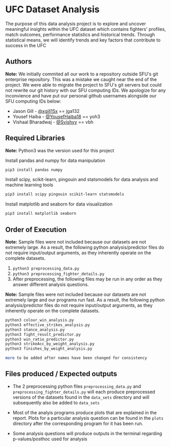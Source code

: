 # UFC Dataset Analysis

The purpose of this data analysis project is to explore and uncover meaningful insights within the UFC dataset which contains fighters' profiles, match outcomes, performance statistics and historical trends. Through statistical means, we will identify trends and key factors that contribute to success in the UFC

## Authors

**Note:** We initially commited all our work to a repository outside SFU's git enterprise repository. This was a mistake we caught near the end of the project. We were able to migrate the project to SFU's git servers but could not rewrite our git history with our SFU computing IDs. We apologize for any inconvience and have put our personal github usernames alongside our SFU computing IDs below:

- Jason Gill - [@xgill15x](https://github.com/xgill15x) == jga132
- Yousef Haiba - [@YousefHaiba18](https://github.com/YousefHaiba18) == yoh3
- Vishaal Bharadwaj - [@Svishyy](https://github.com/Svishyy) == vbh

## Required Libraries

**Note:** Python3 was the version used for this project

Install pandas and numpy for data manipulation

```bash
pip3 install pandas numpy
```

Install scipy, scikit-learn, pingouin and statsmodels for data analysis and machine learning tools

```bash
pip3 install scipy pingouin scikit-learn statsmodels
```

Install matplotlib and seaborn for data visualization

```bash
pip3 install matplotlib seaborn
```

## Order of Execution

**Note:** Sample files were not included because our datasets are not extremely large. As a result, the following python analysis/predictor files do not require input/output arguments, as they inherently operate on the complete datasets.

1. `python3 preprocessing_data.py`
2. `python3 preprocessing_fighter_details.py`
3. After preprocessing, the following files may be run in any order as they answer different analysis questions.

**Note:** Sample files were not included because our datasets are not extremely large and our programs run fast. As a result, the following python analysis/predictor files do not require input/output arguments, as they inherently operate on the complete datasets.

```bash
python3 colour_win_analysis.py
python3 effective_strikes_analysis.py
python3 stance_analysis.py
python3 fight_result_predictor.py
python3 win_ratio_predictor.py
python3 strikeAcc_by_weight_analysis.py
python3 finishes_by_weight_analysis.py

more to be added after names have been changed for consistency
```

## Files produced / Expected outputs

- The 2 preprocessing python files `preprocessing_data.py` and `preprocessing_fighter_details.py` will each produce preprocessed versions of the datasets found in the `data_sets` directory and will subsequently also be added to `data_sets`

- Most of the analyis programs produce plots that are explained in the report. Plots for a particular analysis question can be found in the `plots` directory after the corresponding program for it has been run.

- Some analysis questions will produce outputs in the terminal regarding p-values/posthoc used for analysis
